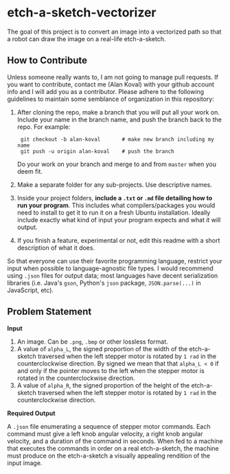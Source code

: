 # etch-a-sketch-vectorizer

The goal of this project is to convert an image into a vectorized path so that 
a robot can draw the image on a real-life etch-a-sketch.

## How to Contribute

Unless someone really wants to, I am not going to manage pull requests. If you 
want to contribute, contact me (Alan Koval) with your github account info and 
I will add you as a contributor. Please adhere to the following guidelines 
to maintain some semblance of organization in this repository:

1. After cloning the repo, make a branch that you will put all your work on. Include your name in the branch name, and push the branch back to the repo. For example:

        git checkout -b alan-koval       # make new branch including my name
        git push -u origin alan-koval    # push the branch
    Do your work on your branch and merge to and from `master` when you deem fit.
2. Make a separate folder for any sub-projects. Use descriptive names.
3. Inside your project folders, **include a `.txt` or `.md` file detailing how to run your program**. This includes what compilers/packages you would need to install to get it to run it on a fresh Ubuntu installation. Ideally include exactly what kind of input your program expects and what it will output.
4. If you finish a feature, experimental or not, edit this readme with a short description of what it does. 

So that everyone can use their favorite programming language, restrict your 
input when possible to language-agnostic file types. I would recommend 
using `.json` files for output data; most languages have decent 
serialization libraries (i.e. Java's `gson`, Python's `json` package, `JSON.parse(...)` in JavaScript, etc). 

## Problem Statement

**Input** 
1. An image. Can be `.png`, `.bmp` or other lossless format.
2. A value of `alpha_L`, the signed proportion of the width of the etch-a-sketch traversed when the left stepper motor is rotated by `1 rad` in the counterclockwise direction. By signed we mean that that `alpha_L < 0` if and only if the pointer moves to the left when the stepper motor is rotated in the counterclockwise direction. 
3. A value of `alpha_R`, the signed proportion of the height of the etch-a-sketch traversed when the left stepper motor is rotated by `1 rad` in the counterclockwise direction.

**Required Output**

A `.json` file enumerating a sequence of stepper motor commands. Each command must give a left knob angular velocity, a right knob 
angular velocity, and a duration of the command in seconds. When fed to a machine that executes the commands in order on a real etch-a-sketch, the machine must produce on the etch-a-sketch a visually appealing rendition of the input image.